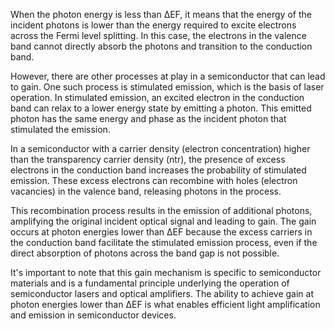 


When the photon energy is less than ΔEF, it means that the energy of the incident photons is lower than the energy required to excite electrons across the Fermi level splitting. In this case, the electrons in the valence band cannot directly absorb the photons and transition to the conduction band.

However, there are other processes at play in a semiconductor that can lead to gain. One such process is stimulated emission, which is the basis of laser operation. In stimulated emission, an excited electron in the conduction band can relax to a lower energy state by emitting a photon. This emitted photon has the same energy and phase as the incident photon that stimulated the emission.

In a semiconductor with a carrier density (electron concentration) higher than the transparency carrier density (ntr), the presence of excess electrons in the conduction band increases the probability of stimulated emission. These excess electrons can recombine with holes (electron vacancies) in the valence band, releasing photons in the process.

This recombination process results in the emission of additional photons, amplifying the original incident optical signal and leading to gain. The gain occurs at photon energies lower than ΔEF because the excess carriers in the conduction band facilitate the stimulated emission process, even if the direct absorption of photons across the band gap is not possible.

It's important to note that this gain mechanism is specific to semiconductor materials and is a fundamental principle underlying the operation of semiconductor lasers and optical amplifiers. The ability to achieve gain at photon energies lower than ΔEF is what enables efficient light amplification and emission in semiconductor devices.
